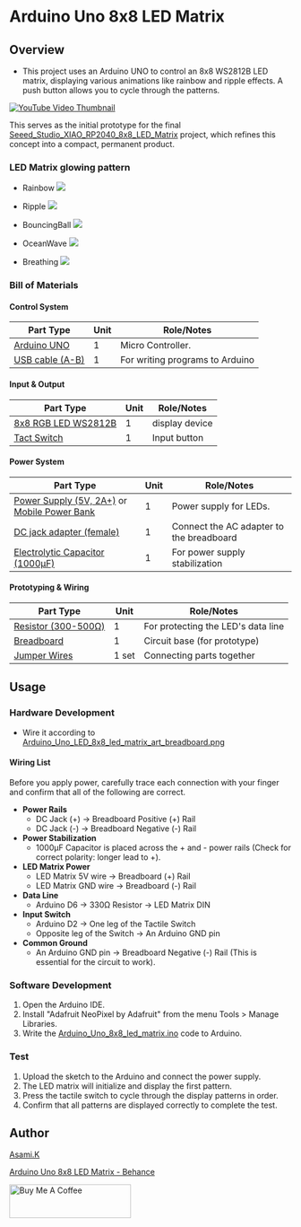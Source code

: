 # Arduino Uno 8x8 LED Matrix

## Overview

- This project uses an Arduino UNO to control an 8x8 WS2812B LED matrix, displaying various animations like rainbow and ripple effects. A push button allows you to cycle through the patterns.

[![YouTube Video Thumbnail](https://i.ytimg.com/vi/6-BWVaQY8bo/hqdefault.jpg)](https://youtu.be/6-BWVaQY8bo?si=5ha3Cig4YXMKvDc2)


This serves as the initial prototype for the final [Seeed_Studio_XIAO_RP2040_8x8_LED_Matrix](https://github.com/asamiile/diy-electronics/tree/main/Seeed_Studio_XIAO_RP2040_8x8_LED_Matrix) project, which refines this concept into a compact, permanent product.


### LED Matrix glowing pattern

- Rainbow
![](https://mir-s3-cdn-cf.behance.net/project_modules/max_3840_webp/e68a6a229464473.68652fef57f01.jpg)

- Ripple
![](https://mir-s3-cdn-cf.behance.net/project_modules/max_3840_webp/3cc74e229464473.68652fef5b1e3.jpg)

- BouncingBall
![](https://mir-s3-cdn-cf.behance.net/project_modules/max_3840_webp/204169229464473.68652fef54ef1.jpg)

- OceanWave
![](https://mir-s3-cdn-cf.behance.net/project_modules/max_3840_webp/813954229464473.68652fef55609.jpg)

- Breathing
![](https://mir-s3-cdn-cf.behance.net/project_modules/max_3840_webp/7d1379229464473.68652fef57857.jpg)


### Bill of Materials

#### Control System

| Part Type                                  | Unit | Role/Notes                      |
| ------------------------------------------ | ---- | ------------------------------- |
| [Arduino UNO](https://amzn.to/44nRXEA)     | 1    | Micro Controller.               |
| [USB cable (A-B)](https://amzn.to/407P2xg) | 1    | For writing programs to Arduino |


#### Input & Output

| Part Type                                      | Unit | Role/Notes     |
| ---------------------------------------------- | ---- | -------------- |
| [8x8 RGB LED WS2812B](https://amzn.to/44cSo3p) | 1    | display device |
| [Tact Switch](https://amzn.to/3T0gNUF)         | 1    | Input button   |


#### Power System

| Part Type                                                                                         | Unit | Role/Notes                               |
| ------------------------------------------------------------------------------------------------- | ---- | ---------------------------------------- |
| [Power Supply (5V, 2A+)](https://amzn.to/4jZEIyu) or [Mobile Power Bank](https://amzn.to/449XEpG) | 1    | Power supply for LEDs.                   |
| [DC jack adapter (female)](https://amzn.to/3IdZI7k)                                               | 1    | Connect the AC adapter to the breadboard |
| [Electrolytic Capacitor (1000µF)](https://amzn.to/45ZOWLQ)                                        | 1    | For power supply stabilization           |


#### Prototyping & Wiring

| Part Type                                      | Unit  | Role/Notes                         |
| ---------------------------------------------- | ----- | ---------------------------------- |
| [Resistor (300-500Ω)](https://amzn.to/4kMejW2) | 1     | For protecting the LED's data line |
| [Breadboard](https://amzn.to/40bMzlk)          | 1     | Circuit base (for prototype)       |
| [Jumper Wires](https://amzn.to/45voWYC)        | 1 set | Connecting parts together          |


## Usage

### Hardware Development

-  Wire it according to [Arduino_Uno_LED_8x8_led_matrix_art_breadboard.png](https://github.com/asamiile/diy-electronics/blob/main/Arduino_Uno_8x8_led_matrix/diagrams/Fritzing/Arduino_Uno_LED_8x8_led_matrix_art_bb.png)


#### Wiring List

Before you apply power, carefully trace each connection with your finger and confirm that all of the following are correct.

- **Power Rails**
  - DC Jack (+) → Breadboard Positive (+) Rail
  - DC Jack (-) → Breadboard Negative (-) Rail
- **Power Stabilization**
  - 1000µF Capacitor is placed across the + and - power rails (Check for correct polarity: longer lead to +).
- **LED Matrix Power**
  - LED Matrix 5V wire → Breadboard (+) Rail
  - LED Matrix GND wire → Breadboard (-) Rail
- **Data Line**
  - Arduino D6 → 330Ω Resistor → LED Matrix DIN
- **Input Switch**
  - Arduino D2 → One leg of the Tactile Switch
  - Opposite leg of the Switch → An Arduino GND pin
- **Common Ground**
  - An Arduino GND pin → Breadboard Negative (-) Rail (This is essential for the circuit to work).


### Software Development

1. Open the Arduino IDE.
2. Install "Adafruit NeoPixel by Adafruit" from the menu Tools > Manage Libraries.
3. Write the [Arduino_Uno_8x8_led_matrix.ino](Arduino_Uno_8x8_led_matrix/sketch/Arduino_Uno_8x8_led_matrix/Arduino_Uno_8x8_led_matrix.ino) code to Arduino.

### Test

1. Upload the sketch to the Arduino and connect the power supply.
2. The LED matrix will initialize and display the first pattern.
3. Press the tactile switch to cycle through the display patterns in order.
4. Confirm that all patterns are displayed correctly to complete the test.


## Author

[Asami.K](https://asami.tokyo/)

[Arduino Uno 8x8 LED Matrix - Behance](https://www.behance.net/gallery/229464473/Arduino-Uno-8x8-LED-Matrix)

<a href="https://www.buymeacoffee.com/asamiile" target="_blank"><img src="https://cdn.buymeacoffee.com/buttons/v2/default-yellow.png" alt="Buy Me A Coffee" style="height: 60px !important;width: 217px !important;" ></a>
